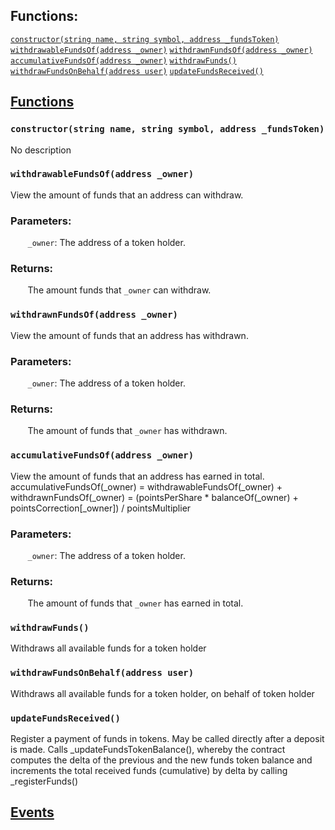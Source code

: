 

## Functions:
[`constructor(string name, string symbol, address _fundsToken)`](#FDT-constructor-string-string-address-)
[`withdrawableFundsOf(address _owner)`](#FDT-withdrawableFundsOf-address-)
[`withdrawnFundsOf(address _owner)`](#FDT-withdrawnFundsOf-address-)
[`accumulativeFundsOf(address _owner)`](#FDT-accumulativeFundsOf-address-)
[`withdrawFunds()`](#FDT-withdrawFunds--)
[`withdrawFundsOnBehalf(address user)`](#FDT-withdrawFundsOnBehalf-address-)
[`updateFundsReceived()`](#FDT-updateFundsReceived--)


## <u>Functions</u>

### `constructor(string name, string symbol, address _fundsToken)`
No description

### `withdrawableFundsOf(address _owner)`
View the amount of funds that an address can withdraw.


### Parameters:
&nbsp;&nbsp;&nbsp;&nbsp;&nbsp;&nbsp; `_owner`: The address of a token holder.


### Returns:
&nbsp;&nbsp;&nbsp;&nbsp;&nbsp;&nbsp; The amount funds that `_owner` can withdraw.

### `withdrawnFundsOf(address _owner)`
View the amount of funds that an address has withdrawn.


### Parameters:
&nbsp;&nbsp;&nbsp;&nbsp;&nbsp;&nbsp; `_owner`: The address of a token holder.


### Returns:
&nbsp;&nbsp;&nbsp;&nbsp;&nbsp;&nbsp; The amount of funds that `_owner` has withdrawn.

### `accumulativeFundsOf(address _owner)`
View the amount of funds that an address has earned in total.
accumulativeFundsOf(_owner) = withdrawableFundsOf(_owner) + withdrawnFundsOf(_owner)
= (pointsPerShare * balanceOf(_owner) + pointsCorrection[_owner]) / pointsMultiplier


### Parameters:
&nbsp;&nbsp;&nbsp;&nbsp;&nbsp;&nbsp; `_owner`: The address of a token holder.


### Returns:
&nbsp;&nbsp;&nbsp;&nbsp;&nbsp;&nbsp; The amount of funds that `_owner` has earned in total.

### `withdrawFunds()`
Withdraws all available funds for a token holder

### `withdrawFundsOnBehalf(address user)`
Withdraws all available funds for a token holder, on behalf of token holder

### `updateFundsReceived()`
Register a payment of funds in tokens. May be called directly after a deposit is made.
Calls _updateFundsTokenBalance(), whereby the contract computes the delta of the previous and the new
funds token balance and increments the total received funds (cumulative) by delta by calling _registerFunds()

## <u>Events</u>
